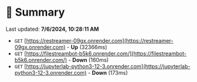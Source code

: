 # 📖 Summary
Last updated: **7/6/2024, 10:28:11 AM**

- `GET` [https://restreamer-09gx.onrender.com](https://restreamer-09gx.onrender.com) - **Up** (32366ms)
- `GET` [https://filestreambot-b5k6.onrender.com/](https://filestreambot-b5k6.onrender.com/) - **Down** (160ms)
- `GET` [https://jupyterlab-python3-12-3.onrender.com](https://jupyterlab-python3-12-3.onrender.com) - **Down** (173ms)
